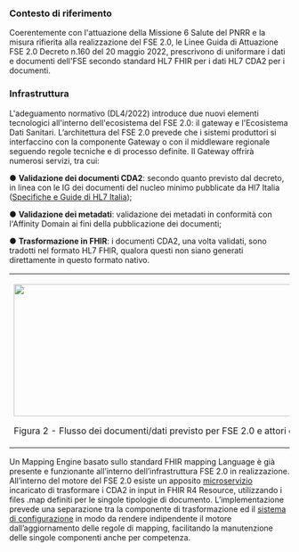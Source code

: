 ### Contesto di riferimento

Coerentemente con l'attuazione della Missione 6 Salute del PNRR e la misura rifierita alla realizzazione del FSE 2.0, le Linee Guida di Attuazione FSE 2.0 Decreto n.160 del 20 maggio 2022, prescrivono di uniformare i dati e documenti dell'FSE secondo standard HL7 FHIR per i dati HL7 CDA2  per i  documenti.

### Infrastruttura

L'adeguamento normativo (DL4/2022) introduce due nuovi elementi tecnologici all'interno dell'ecosistema del FSE 2.0: il gateway e l'Ecosistema Dati Sanitari. L’architettura del FSE 2.0 prevede che i sistemi produttori si interfaccino con la componente Gateway o con il middleware regionale seguendo regole tecniche e di processo definite. Il Gateway offrirà numerosi servizi, tra cui:

● **Validazione dei documenti CDA2**: secondo quanto previsto dal decreto, in linea con le IG dei documenti del nucleo minimo pubblicate da Hl7 Italia ([Specifiche e Guide di HL7 Italia](http://www.hl7italia.it/hl7italia_D7/node/2359));

● **Validazione dei metadati**: validazione dei metadati in conformità con l'Affinity Domain ai fini della pubblicazione dei documenti;

● **Trasformazione in FHIR**: i documenti CDA2, una volta validati, sono tradotti nel formato HL7 FHIR, qualora questi non siano generati direttamente in questo formato nativo.

<table>
<tbody>
<tr class="odd">
<td><p><img src="Processo_Logico.png" style="width:7.00in;height:2.471in" /></p>
<p>Figura 2 - Flusso dei documenti/dati previsto per FSE 2.0 e attori coinvolti</p></td>
</tr>
</tbody>
</table>

Un Mapping Engine basato sullo standard FHIR mapping Language è già presente e funzionante all’interno dell’infrastruttura FSE 2.0 in realizzazione.
All’interno del motore del FSE 2.0 esiste un apposito [microservizio](https://github.com/ministero-salute/it-fse-gtw-fhir-mapping-engine) incaricato di trasformare i CDA2 in input in FHIR R4 Resource, utilizzando i files .map definiti per le singole tipologie di documento.
L’implementazione prevede una separazione tra la componente di trasformazione ed il [sistema di configurazione](https://github.com/ministero-salute/it-fse-srv-fhir) in modo da rendere indipendente il motore dall’aggiornamento delle regole di mapping, facilitando la manutenzione delle singole componenti anche per competenza.	
